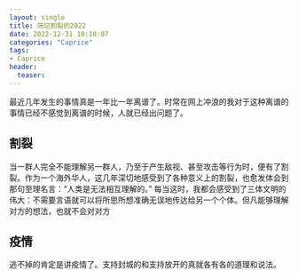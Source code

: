 ```yaml
---
layout: single
title: 简记割裂的2022
date: 2022-12-31 10:10:07
categories: "Caprice"
tags:
- Caprice
header:
  teaser: 
---
```


最近几年发生的事情真是一年比一年离谱了。时常在网上冲浪的我对于这种离谱的事情已经不感觉到离谱的时候，人就已经出问题了。

## 割裂

当一群人完全不能理解另一群人，乃至于产生敌视、甚至攻击等行为时，便有了割裂。作为一个海外华人，这几年深切地感受到了各种意义上的割裂，也愈发体会到那句至理名言：“人类是无法相互理解的。”
每当这时，我都会感受到了三体文明的伟大：不需要言语就可以将所思所想准确无误地传达给另一个个体。但凡能够理解对方的想法，也就不会对对方

## 疫情

逃不掉的肯定是讲疫情了。支持封城的和支持放开的真就各有各的道理和说法。
